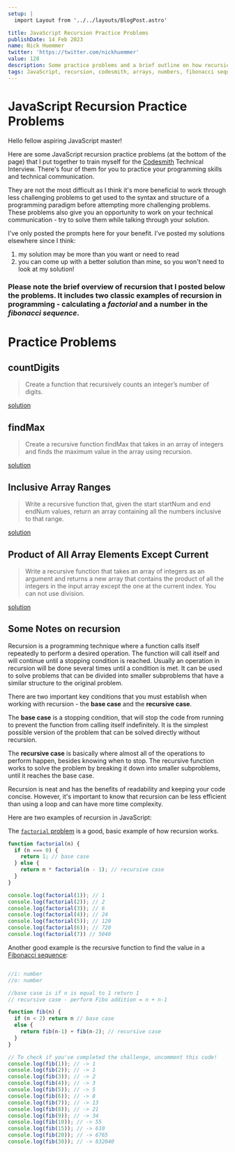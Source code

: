 ```yaml
---
setup: |
  import Layout from '../../layouts/BlogPost.astro'

title: JavaScript Recursion Practice Problems
publishDate: 14 Feb 2023
name: Nick Huemmer
twitter: 'https://twitter.com/nickhuemmer'
value: 128
description: Some practice problems and a brief outline on how recursion works.
tags: JavaScript, recursion, codesmith, arrays, numbers, fibonacci sequence, factorial
---
```


# JavaScript Recursion Practice Problems

Hello fellow aspiring JavaScript master!

Here are some JavaScript recursion practice problems (at the bottom of the page) that I put together to train myself for the [Codesmith](https://www.codesmith.io/) Technical Interview.  There's four of them for you to practice your programming skills and technical communication.

They are not the most difficult as I think it's more beneficial to work through less challenging problems to get used to the syntax and structure of a programming paradigm before attempting more challenging problems.  These problems also give you an opportunity to work on your technical communication - try to solve them while talking through your solution.  

I've only posted the prompts here for your benefit.  I've posted my solutions elsewhere since I think:	
1.  my solution may be more than you want or need to read
2.  you can come up with a better solution than mine, so you won't need to look at my solution!

### Please note the brief overview of recursion that I posted below the problems.  It includes two classic examples of recursion in programming - calculating a *factorial* and a number in the *fibonacci sequence*.

# Practice Problems

## countDigits
> Create a function that recursively counts an integer’s number of digits.

[solution](https://nickhuemmer.com/posts/recursion_countdigits/)

## findMax
> Create a recursive function findMax that takes in an array of integers and finds the maximum value in the array using recursion.

[solution](https://nickhuemmer.com/posts/recursion_findmax/)

## Inclusive Array Ranges
>Write a recursive function that, given the start startNum and end endNum values, return an array containing all the numbers inclusive to that range.

[solution](https://nickhuemmer.com/posts/recursion_inclusive_array_ranges/)

## Product of All Array Elements Except Current
>Write a  recursive function that takes an array of integers as an argument and returns a new array that contains the product of all the integers in the input array except the one at the current index. You can not use division.

[solution](https://nickhuemmer.com/posts/recusion_product_of_all_except_current/)


## Some Notes on recursion 

Recursion is a programming technique where a function calls itself repeatedly to perform a desired operation. The function will call itself  and will continue until a stopping condition is reached. Usually an operation in recursion will be done several times until a condition is met. It can be used to solve problems that can be divided into smaller subproblems that have a similar structure to the original problem. 

There are two important key conditions that you must establish when working with recursion - the **base case** and the **recursive case**. 

The **base case** is a stopping condition, that will stop the code from running to prevent the function from calling itself indefinitely.  It is the simplest possible version of the problem that can be solved directly without recursion. 

The **recursive case** is basically where almost all of the operations to perform happen, besides knowing when to stop.  The recursive function works to solve the problem by breaking it down into smaller subproblems, until it reaches the base case.

Recursion is neat and has the benefits of readability and keeping your code concise.  However, it's important to know that recursion can be less efficient than using a loop and can have more time complexity.

Here are two examples of recursion in JavaScript:

The [`factorial` problem](https://www.mathsisfun.com/numbers/factorial.html) is a good, basic example of how recursion works.

```javascript
function factorial(n) {
  if (n === 0) {
    return 1; // base case
  } else {
    return n * factorial(n - 1); // recursive case
  }
}

console.log(factorial(1)); // 1
console.log(factorial(2)); // 2
console.log(factorial(3)); // 6
console.log(factorial(4)); // 24
console.log(factorial(5)); // 120
console.log(factorial(6)); // 720 
console.log(factorial(7)) // 5040

```


Another good example is the recursive function to find the value in a [Fibonacci sequence](https://www.mathsisfun.com/numbers/fibonacci-sequence.html):

```javascript

//i: number
//o: number

//base case is if n is equal to 1 return 1
// recursive case - perform Fibo addition = n + n-1

function fib(n) {
  if (n < 2) return n // base case
  else {
    return fib(n-1) + fib(n-2); // recursive case
  }
}

// To check if you've completed the challenge, uncomment this code!
console.log(fib(1)); // -> 1
console.log(fib(2)); // -> 1
console.log(fib(3)); // -> 2
console.log(fib(4)); // -> 3
console.log(fib(5)); // -> 5
console.log(fib(6)); // -> 8
console.log(fib(7)); // -> 13
console.log(fib(8)); // -> 21
console.log(fib(9)); // -> 34
console.log(fib(10)); // -> 55
console.log(fib(15)); // -> 610
console.log(fib(20)); // -> 6765
console.log(fib(30)); // -> 832040
```



